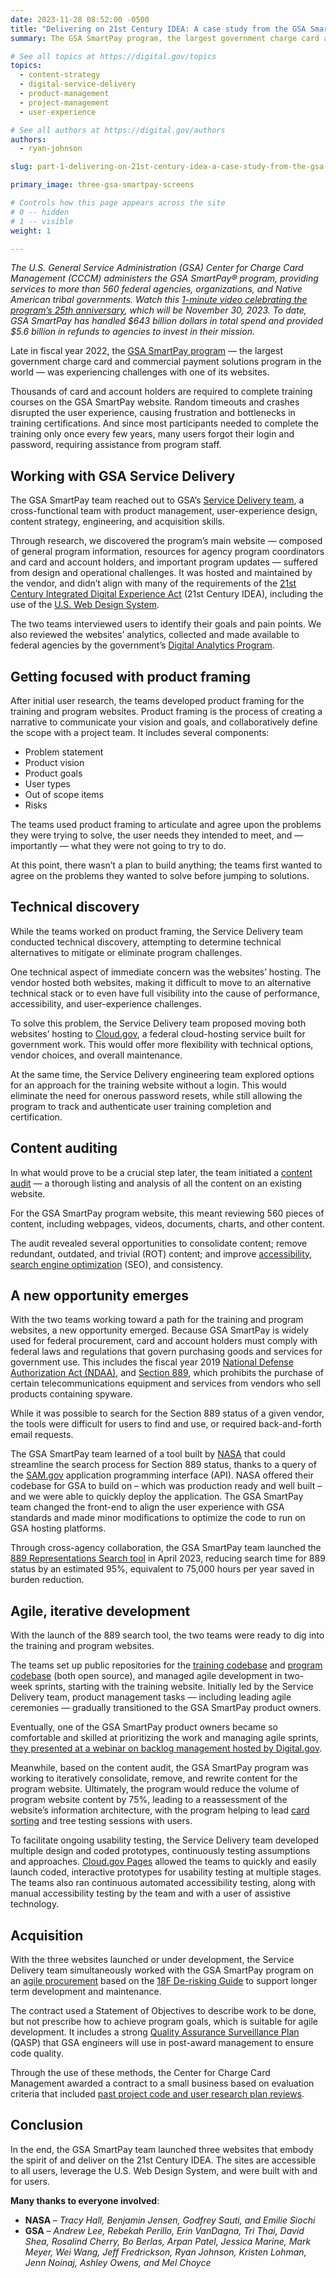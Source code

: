 ```yaml
---
date: 2023-11-28 08:52:00 -0500
title: "Delivering on 21st Century IDEA: A case study from the GSA SmartPay team (Part 1)"
summary: The GSA SmartPay program, the largest government charge card and commercial payment solutions program in the world, celebrated their 25th anniversary by launching three new websites with a user-centered, agile approach.

# See all topics at https://digital.gov/topics
topics:
  - content-strategy
  - digital-service-delivery
  - product-management
  - project-management
  - user-experience

# See all authors at https://digital.gov/authors
authors:
  - ryan-johnson

slug: part-1-delivering-on-21st-century-idea-a-case-study-from-the-gsa-smartpay-team

primary_image: three-gsa-smartpay-screens

# Controls how this page appears across the site
# 0 -- hidden
# 1 -- visible
weight: 1

---
```


*The U.S. General Service Administration (GSA) Center for Charge Card Management (CCCM) administers the GSA SmartPay®️ program, providing services to more than 560 federal agencies, organizations, and Native American tribal governments. Watch this [1-minute video celebrating the program’s 25th anniversary](https://www.youtube.com/watch?v=3kcvidn5ikc), which will be November 30, 2023. To date, GSA SmartPay has handled $643 billion dollars in total spend and provided $5.6 billion in refunds to agencies to invest in their mission.*

Late in fiscal year 2022, the [GSA SmartPay program](https://smartpay.gsa.gov/) — the largest government charge card and commercial payment solutions program in the world — was experiencing challenges with one of its websites.

Thousands of card and account holders are required to complete training courses on the GSA SmartPay website. Random timeouts and crashes disrupted the user experience, causing frustration and bottlenecks in training certifications. And since most participants needed to complete the training only once every few years, many users forgot their login and password, requiring assistance from program staff.

## Working with GSA Service Delivery

The GSA SmartPay team reached out to GSA’s [Service Delivery team](https://github.com/GSA/service-delivery), a cross-functional team with product management, user-experience design, content strategy, engineering, and acquisition skills.

Through research, we discovered the program’s main website — composed of general program information, resources for agency program coordinators and card and account holders, and important program updates — suffered from design and operational challenges. It was hosted and maintained by the vendor, and didn’t align with many of the requirements of the [21st Century Integrated Digital Experience Act](https://digital.gov/resources/21st-century-integrated-digital-experience-act/) (21st Century IDEA), including the use of the [U.S. Web Design System](https://designsystem.digital.gov/).

The two teams interviewed users to identify their goals and pain points. We also reviewed the websites’ analytics, collected and made available to federal agencies by the government’s [Digital Analytics Program](https://digital.gov/guides/dap/).

## Getting focused with product framing

After initial user research, the teams developed product framing for the training and program websites. Product framing is the process of creating a narrative to communicate your vision and goals, and collaboratively define the scope with a project team. It includes several components:

* Problem statement
* Product vision
* Product goals
* User types
* Out of scope items
* Risks

The teams used product framing to articulate and agree upon the problems they were trying to solve, the user needs they intended to meet, and — importantly — what they were not going to try to do.

At this point, there wasn’t a plan to build anything; the teams first wanted to agree on the problems they wanted to solve before jumping to solutions.

## Technical discovery

While the teams worked on product framing, the Service Delivery team conducted technical discovery, attempting to determine technical alternatives to mitigate or eliminate program challenges.

One technical aspect of immediate concern was the websites’ hosting. The vendor hosted both websites, making it difficult to move to an alternative technical stack or to even have full visibility into the cause of performance, accessibility, and user-experience challenges.

To solve this problem, the Service Delivery team proposed moving both websites’ hosting to [Cloud.gov](https://cloud.gov/), a federal cloud-hosting service built for government work. This would offer more flexibility with technical options, vendor choices, and overall maintenance.

At the same time, the Service Delivery engineering team explored options for an approach for the training website without a login. This would eliminate the need for onerous password resets, while still allowing the program to track and authenticate user training completion and certification.

## Content auditing

In what would prove to be a crucial step later, the team initiated a [content audit](https://methods.18f.gov/decide/content-audit/) — a thorough listing and analysis of all the content on an existing website.

For the GSA SmartPay program website, this meant reviewing 560 pieces of content, including webpages, videos, documents, charts, and other content.

The audit revealed several opportunities to consolidate content; remove redundant, outdated, and trivial (ROT) content; and improve [accessibility](https://digital.gov/topics/accessibility/), [search engine optimization](https://digital.gov/topics/search-engine-optimization/) (SEO), and consistency.

## A new opportunity emerges

With the two teams working toward a path for the training and program websites, a new opportunity emerged. Because GSA SmartPay is widely used for federal procurement, card and account holders must comply with federal laws and regulations that govern purchasing goods and services for government use. This includes the fiscal year 2019 [National Defense Authorization Act (NDAA)](https://www.congress.gov/115/bills/hr5515/BILLS-115hr5515enr.pdf), and [Section 889](https://www.acquisition.gov/Section-889-Policies), which prohibits the purchase of certain telecommunications equipment and services from vendors who sell products containing spyware.

While it was possible to search for the Section 889 status of a given vendor, the tools were difficult for users to find and use, or required back-and-forth email requests.

The GSA SmartPay team learned of a tool built by [NASA](https://www.nasa.gov/) that could streamline the search process for Section 889 status, thanks to a query of the [SAM.gov](https://sam.gov/content/home) application programming interface (API). NASA offered their codebase for GSA to build on – which was production ready and well built – and we were able to quickly deploy the application. The GSA SmartPay team changed the front-end to align the user experience with GSA standards and made minor modifications to optimize the code to run on GSA hosting platforms.

Through cross-agency collaboration, the GSA SmartPay team launched the [889 Representations Search tool](https://889.smartpay.gsa.gov/) in April 2023, reducing search time for 889 status by an estimated 95%, equivalent to 75,000 hours per year saved in burden reduction.

## Agile, iterative development

With the launch of the 889 search tool, the two teams were ready to dig into the training and program websites.

The teams set up public repositories for the [training codebase](https://github.com/GSA/smartpay-training) and [program codebase](https://github.com/GSA/smartpay-website) (both open source), and managed agile development in two-week sprints, starting with the training website. Initially led by the Service Delivery team, product management tasks — including leading agile ceremonies — gradually transitioned to the GSA SmartPay product owners.

Eventually, one of the GSA SmartPay product owners became so comfortable and skilled at prioritizing the work and managing agile sprints, [they presented at a webinar on backlog management hosted by Digital.gov](https://digital.gov/event/2023/10/12/backlogs-and-why-every-website-needs-one/).

Meanwhile, based on the content audit, the GSA SmartPay program was working to iteratively consolidate, remove, and rewrite content for the program website. Ultimately, the program would reduce the volume of program website content by 75%, leading to a reassessment of the website’s information architecture, with the program helping to lead [card sorting](https://methods.18f.gov/validate/card-sorting/) and tree testing sessions with users.

To facilitate ongoing usability testing, the Service Delivery team developed multiple design and coded prototypes, continuously testing assumptions and approaches. [Cloud.gov Pages](https://cloud.gov/pages/) allowed the teams to quickly and easily launch coded, interactive prototypes for usability testing at multiple stages. The teams also ran continuous automated accessibility testing, along with manual accessibility testing by the team and with a user of assistive technology.

## Acquisition

With the three websites launched or under development, the Service Delivery team simultaneously worked with the GSA SmartPay program on an [agile procurement](https://github.com/GSA/SmartPay-RFQ/blob/main/RFQ.md) based on the [18F De-risking Guide](https://derisking-guide.18f.gov/) to support longer term development and maintenance.

The contract used a Statement of Objectives to describe work to be done, but not prescribe how to achieve program goals, which is suitable for agile development. It includes a strong [Quality Assurance Surveillance Plan](https://github.com/GSA/SmartPay-RFQ/blob/main/RFQ.md#25-list-of-deliverables-with-quality-assurance-surveillance-plan-qasp) (QASP) that GSA engineers will use in post-award management to ensure code quality.

Through the use of these methods, the Center for Charge Card Management awarded a contract to a small business based on evaluation criteria that included [past project code and user research plan reviews](https://derisking-guide.18f.gov/federal-field-guide/deciding-what-to-buy/#evaluate-contractor-proposals-based-on-industry-best-practices).

## Conclusion

In the end, the GSA SmartPay team launched three websites that embody the spirit of and deliver on the 21st Century IDEA. The sites are accessible to all users, leverage the U.S. Web Design System, and were built with and for users.

**Many thanks to everyone involved**:

* **NASA** – *Tracy Hall, Benjamin Jensen, Godfrey Sauti, and Emilie Siochi*
* **GSA** – *Andrew Lee, Rebekah Perillo, Erin VanDagna, Tri Thai, David Shea, Rosalind Cherry, Bo Berlas, Arpan Patel, Jessica Marine, Mark Meyer, Wei Wang, Jeff Fredrickson, Ryan Johnson, Kristen Lohman, Jenn Noinaj, Ashley Owens, and Mel Choyce*
